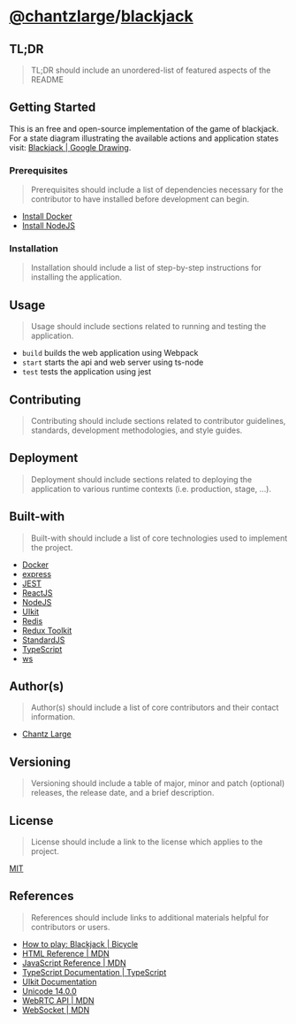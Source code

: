 [//]: # (https://gist.github.com/chantzlarge/0241e2a11a4cc49b628332b3520c08af)

# [@chantzlarge](https://github.com/chantzlarge/)/[blackjack](https://github.com/chantzlarge/blackjack/)

## TL;DR

> TL;DR should include an unordered-list of featured aspects of the README

## Getting Started

This is an free and open-source implementation of the game of blackjack. For a state diagram illustrating the available actions and application states visit: [Blackjack | Google Drawing](https://docs.google.com/drawings/d/1Hm6ilZd6r_4mZhA6JFYeuBdMt4ddQ403KA4h8g-ZIiw/edit?usp=sharing).

### Prerequisites

> Prerequisites should include a list of dependencies necessary for the 
> contributor to have installed before development can begin.

- [Install Docker](https://docs.docker.com/get-docker/)
- [Install NodeJS](https://nodejs.org/en/download/)

### Installation

> Installation should include a list of step-by-step instructions for 
> installing the application.

## Usage

> Usage should include sections related to running and testing the application.

- `build` builds the web application using Webpack
- `start` starts the api and web server using ts-node
- `test` tests the application using jest

## Contributing

> Contributing should include sections related to contributor guidelines, 
> standards, development methodologies, and style guides.

## Deployment

> Deployment should include sections related to deploying the application to 
> various runtime contexts (i.e. production, stage, …).

## Built-with

> Built-with should include a list of core technologies used to implement the 
> project.

- [Docker](https://www.docker.com/)
- [express](https://expressjs.com/)
- [JEST](https://jestjs.io/)
- [ReactJS](https://reactjs.org/)
- [NodeJS](https://nodejs.org/en/)
- [UIkit](https://getuikit.com/)
- [Redis](https://redis.io/)
- [Redux Toolkit](https://redux-toolkit.js.org/)
- [StandardJS](https://standardjs.com/)
- [TypeScript](https://www.typescriptlang.org/)
- [ws](https://github.com/websockets/ws)

## Author(s)

> Author(s) should include a list of core contributors and their contact 
> information.

- [Chantz Large](https://chantzlarge.com)

## Versioning

> Versioning should include a table of major, minor and patch (optional) 
> releases, the release date, and a brief description.

## License

> License should include a link to the license which applies to the project.

[MIT](./LICENSE)

## References

> References should include links to additional materials helpful for 
> contributors or users.

- [How to play: Blackjack | Bicycle](https://bicyclecards.com/how-to-play/blackjack/)
- [HTML Reference | MDN](https://developer.mozilla.org/en-US/docs/Web/HTML/Reference)
- [JavaScript Reference | MDN](https://developer.mozilla.org/en-US/docs/Web/JavaScript/Reference)
- [TypeScript Documentation | TypeScript](https://www.typescriptlang.org/docs/)
- [UIkit Documentation](https://getuikit.com/docs/introduction)
- [Unicode 14.0.0](https://www.unicode.org/versions/Unicode14.0.0/)
- [WebRTC API | MDN](https://developer.mozilla.org/en-US/docs/Web/API/WebRTC_API)
- [WebSocket | MDN](https://developer.mozilla.org/en-US/docs/Web/API/WebSocket)
